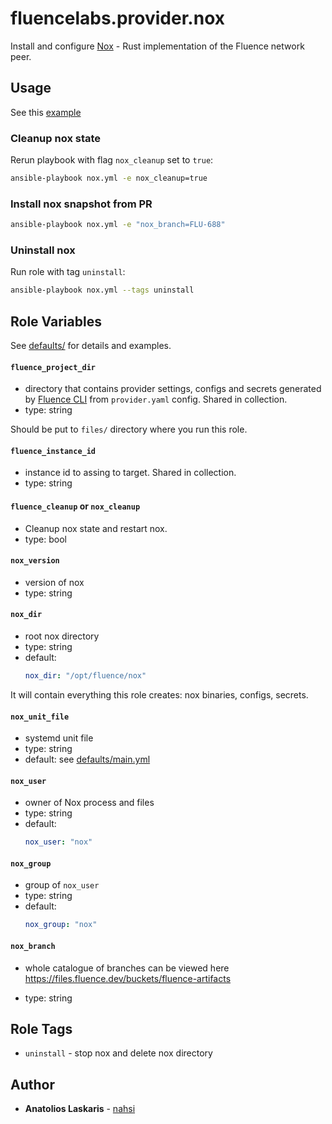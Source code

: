 # fluencelabs.provider.nox

Install and configure [Nox](https://github.com/fluencelabs/nox/) - Rust
implementation of the Fluence network peer.

## Usage

See this [example](https://github.com/fluencelabs/ansible/blob/main/example/)

### Cleanup nox state

Rerun playbook with flag `nox_cleanup` set to `true`:

```bash
ansible-playbook nox.yml -e nox_cleanup=true
```

### Install nox snapshot from PR

```bash
ansible-playbook nox.yml -e "nox_branch=FLU-688"
```

### Uninstall nox

Run role with tag `uninstall`:

```bash
ansible-playbook nox.yml --tags uninstall
```

## Role Variables

See
[defaults/](https://github.com/fluencelabs/ansible/blob/main/roles/nox/defaults)
for details and examples.

#### `fluence_project_dir`

- directory that contains provider settings, configs and secrets generated by
  [Fluence CLI](https://github.com/fluencelabs/cli) from `provider.yaml` config.
  Shared in collection.
- type: string

Should be put to `files/` directory where you run this role.

#### `fluence_instance_id`

- instance id to assing to target. Shared in collection.
- type: string

#### `fluence_cleanup` or `nox_cleanup`

- Cleanup nox state and restart nox.
- type: bool

#### `nox_version`

- version of nox
- type: string

#### `nox_dir`

- root nox directory
- type: string
- default:
  ```yml
  nox_dir: "/opt/fluence/nox"
  ```

It will contain everything this role creates: nox binaries, configs, secrets.

#### `nox_unit_file`

- systemd unit file
- type: string
- default: see
  [defaults/main.yml](https://github.com/fluencelabs/blob/main/roles/nox/defaults/main.yml)

#### `nox_user`

- owner of Nox process and files
- type: string
- default:
  ```yml
  nox_user: "nox"
  ```

#### `nox_group`

- group of `nox_user`
- type: string
- default:
  ```yml
  nox_group: "nox"
  ```

#### `nox_branch`

- whole catalogue of branches can be viewed here
  https://files.fluence.dev/buckets/fluence-artifacts

- type: string

## Role Tags

- `uninstall` - stop nox and delete nox directory

## Author

- **Anatolios Laskaris** - [nahsi](https://github.com/nahsi)
